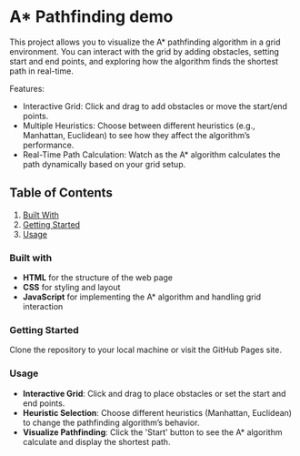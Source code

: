 # A\* Pathfinding demo

This project allows you to visualize the A\* pathfinding algorithm in a grid environment. You can interact with the grid by adding obstacles, setting start and end points, and exploring how the algorithm finds the shortest path in real-time.

Features:

- Interactive Grid: Click and drag to add obstacles or move the start/end points.
- Multiple Heuristics: Choose between different heuristics (e.g., Manhattan, Euclidean) to see how they affect the algorithm’s performance.
- Real-Time Path Calculation: Watch as the A\* algorithm calculates the path dynamically based on your grid setup.

## Table of Contents

1. [Built With](#builtWith)
2. [Getting Started](#gettingStarted)
3. [Usage](#usage)

### Built with <a name="builtWith"></a>

- **HTML** for the structure of the web page
- **CSS** for styling and layout
- **JavaScript** for implementing the A\* algorithm and handling grid interaction

### Getting Started <a name="gettingStarted"></a>

Clone the repository to your local machine or visit the GitHub Pages site.

### Usage <a name="usage"></a>

- **Interactive Grid**: Click and drag to place obstacles or set the start and end points.
- **Heuristic Selection**: Choose different heuristics (Manhattan, Euclidean) to change the pathfinding algorithm’s behavior.
- **Visualize Pathfinding**: Click the 'Start' button to see the A\* algorithm calculate and display the shortest path.
